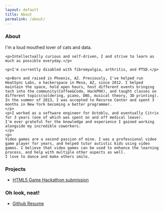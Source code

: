 ```yaml
---
layout: default
title: About
permalink: /about/
---
```


<div class='row about'>
<div class='col-lg-8 info'>
    <h3>About</h3>
    <p>I'm a loud mouthed lover of cats and data.</p>

    <p>Intellectually curious and self-driven, I and strive to learn as much as possible everyday.</p>

    <p>I'm currently disabled with fibromyalgia, arthritis, and PTSD.</p>
    
    <p>Born and raised in Phoenix, AZ. Previously, I've helped run HeatSync Labs, a hackerspace in Mesa, AZ, since 2012. I helped maintain the space, hold open hours, host different events bringing tech into the community(Coffee&Code, HackPHX), and taught classes on different topics(soldering, piano, DNS, musical theory, 3D printing). In the summer of 2013, I was accepted to Recurse Center and spent 3 months in New York becoming a better programmer.
    </p>
    <p>I worked as a software engineer for Octoblu, and eventually Citrix for 3 years (one of which was spent on and off medical leave).
    I'm ever grateful for the knowledge and experience I gained working alongside my incredible coworkers.
    </p>
    <p>
    Video games are a second passion of mine. I was a professional video game player for years, and helped tutor autistic kids using video games. I believe that video games can be used to enhance the learning process, and help with multiple other aspects as well.
    I love to dance and make others smile.
</p>
</div>
<div class='col-sm-4'>
    <h3>Projects</h3>
    <ul class="list-group navbar-inverse">
        <li class="list-group-item"><a href="http://hackphx-html5games.github.io/team7/">HTML5 Game Hackathon submission</a></li>
    </ul>
    <h3>Oh look, neat!</h3>
    <ul class="list-group">
        <li class="list-group-item"><a href='http://resume.github.io/?AlisamfP'>Github Resume</a></li>
    </ul>
</div>
<br>
</div>
